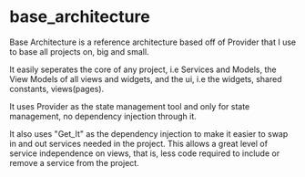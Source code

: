 # base_architecture

Base Architecture is a reference architecture based off of Provider that I use to base all projects on, big and small.

It easily seperates the core of any project, i.e Services and Models, the View Models of all views and widgets,
and the ui, i.e the widgets, shared constants, views(pages).

It uses Provider as the state management tool and only for state management, no dependency injection through it.

It also uses "Get_It" as the dependency injection to make it easier to swap in and out services needed in the project.
This allows a great level of service independence on views, that is, less code required to include or remove a service from the project.
